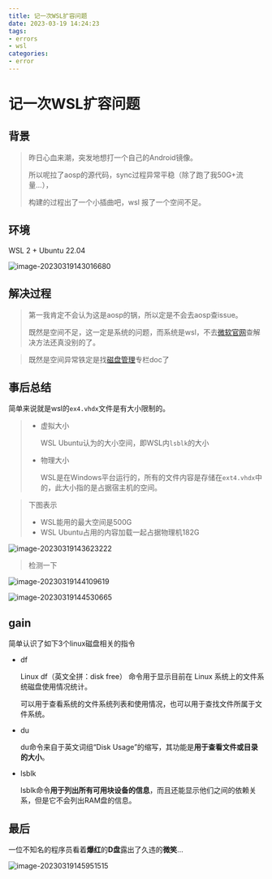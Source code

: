 ```yaml
---
title: 记一次WSL扩容问题
date: 2023-03-19 14:24:23
tags:
- errors
- wsl
categories:
- error
---
```




# 记一次WSL扩容问题



## 背景

> 昨日心血来潮，突发地想打一个自己的Android镜像。
>
> 所以呢拉了aosp的源代码，sync过程异常平稳（除了跑了我50G+流量...），
>
> 构建的过程出了一个小插曲吧，wsl 报了一个空间不足。





## 环境



WSL 2 + Ubuntu 22.04

![image-20230319143016680](https://typora-blog-picture.oss-cn-chengdu.aliyuncs.com/blog/image-20230319143016680.png)



## 解决过程



> 第一我肯定不会认为这是aosp的锅，所以定是不会去aosp查issue。
>
> 既然是空间不足，这一定是系统的问题，而系统是wsl，不去[微软官网](https://learn.microsoft.com/zh-cn/windows/wsl)查解决方法还真没别的了。



> 既然是空间异常铁定是找[磁盘管理](https://learn.microsoft.com/zh-cn/windows/wsl/disk-space)专栏doc了





## 事后总结



简单来说就是wsl的`ex4.vhdx`文件是有大小限制的。

> - 虚拟大小
>
>   WSL Ubuntu认为的大小空间，即WSL内`lsblk`的大小
>
> - 物理大小
>
>   WSL是在Windows平台运行的，所有的文件内容是存储在`ext4.vhdx`中的，此大小指的是占据宿主机的空间。

> 下图表示
>
> - WSL能用的最大空间是500G
> - WSL Ubuntu占用的内容加载一起占据物理机182G

![image-20230319143623222](https://typora-blog-picture.oss-cn-chengdu.aliyuncs.com/blog/image-20230319143623222.png)



> 检测一下

![image-20230319144109619](https://typora-blog-picture.oss-cn-chengdu.aliyuncs.com/blog/image-20230319144109619.png)



![image-20230319144530665](https://typora-blog-picture.oss-cn-chengdu.aliyuncs.com/blog/image-20230319144530665.png)





## gain



简单认识了如下3个linux磁盘相关的指令

- df

  Linux df（英文全拼：disk free） 命令用于显示目前在 Linux 系统上的文件系统磁盘使用情况统计。

  可以用于查看系统的文件系统列表和使用情况，也可以用于查找文件所属于文件系统。

- du

  du命令来自于英文词组“Disk Usage”的缩写，其功能是**用于查看文件或目录的大小**。

- lsblk

  lsblk命令**用于列出所有可用块设备的信息**，而且还能显示他们之间的依赖关系，但是它不会列出RAM盘的信息。



## 最后



一位不知名的程序员看着**爆红**的**D盘**露出了久违的**微笑**...



![image-20230319145951515](https://typora-blog-picture.oss-cn-chengdu.aliyuncs.com/blog/image-20230319145951515.png)

